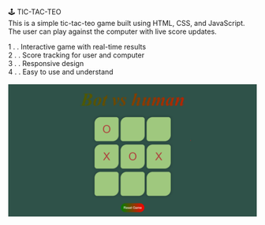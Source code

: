 🕹️ TIC-TAC-TEO <br>
This is a simple tic-tac-teo game built using HTML, CSS, and JavaScript. The user can play against the computer with live score updates.

1 . . Interactive game with real-time results<br>
2 . . Score tracking for user and computer<br>
3 . . Responsive design<br>
4 . . Easy to use and understand<br>
<br>
![image alt](https://github.com/omkar-shinde7031/TIC-TAC-TEO-game--min-project/blob/main/Screenshot%202025-06-28%20212713.png?raw=true)

